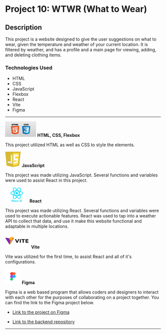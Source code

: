 # Project 10: WTWR (What to Wear)

## Description

This project is a website designed to give the user suggestions on what to wear, given the temperature and weather of your current location. It is filtered by weather, and has a profile and a main page for viewing, adding, and deleting clothing items.

### Technologies Used

* HTML
* CSS
* JavaScript
* Flexbox
* React
* Vite
* Figma

---

<img src="./src/assets/ReadMe pics/htmlandcss.png" alt="Picture of HTML and CSS logos" width="100" height="50"> **HTML, CSS, Flexbox**

This project utilized HTML as well as CSS to style the elements.

<img src="./src/assets/ReadMe pics/java.png" alt="Picture of JavaScript logo" width="50" height="50"> **JavaScript**

This project was made utilizing JavaScript. Several functions and variables were used to assist React in this project.

<img src="./src/assets/ReadMe pics/react.png" alt="Picture of React logo" width="75" height="50"> **React**

This project was made utilizing React. Several functions and variables were used to execute actionable features. React was used to tap into a weather API to collect that data, and use it make this website functional and adaptable in multiple locations.

<img src="./src/assets/ReadMe pics/vite.png" alt="Picture of Vite logo" width="80" height="50"> **Vite**

Vite was utilized for the first time, to assist React and all of it's configurations.
  
<img src="./src/assets/ReadMe pics/figma.png" alt="Picture of Figma logo" width="50" height="50"> **Figma**

Figma is a web based program that allows coders and designers to interact with each other for the purposes of collaborating on a project together. You can find the link to the Figma project below.

* [Link to the project on Figma](https://www.figma.com/design/F03bTb81Pw8IDPj5Y9rc5i/Sprint-10-%7C-WTWR?node-id=568-335&t=UkccxArLx7BOoeJH-0)

* [Link to the backend repository](https://github.com/TonyRiches17/se_project_express.git)
---


